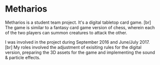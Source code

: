 # Metharios
Metharios is a student team project. It's a digital tabletop card game. 
[br] The game is similar to a fantasy card game version of chess, wherein each of the two players can summon creatures to attack the other. 

I was involved in the project during September 2016 and June/July 2017. [br]
My roles involved the adjustment of exisiting rules for the digital version, preparing the 3D assets for the game and implementing the sound & particle effects.
